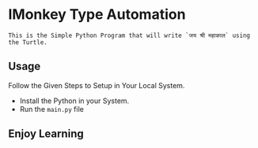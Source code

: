 # IMonkey Type Automation
    This is the Simple Python Program that will write `जय श्री महाकाल` using the Turtle.

## Usage
Follow the Given Steps to Setup in Your Local System. 
- Install the Python in your System.
- Run the `main.py` file

## Enjoy Learning